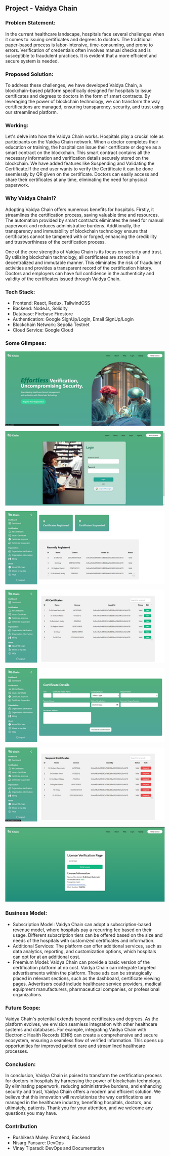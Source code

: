 
## Project - Vaidya Chain

### Problem Statement:

In the current healthcare landscape, hospitals face several challenges when it comes to issuing certificates and degrees to doctors. The traditional paper-based process is labor-intensive, time-consuming, and prone to errors. Verification of credentials often involves manual checks and is susceptible to fraudulent practices. It is evident that a more efficient and secure system is needed.

### Proposed Solution:
To address these challenges, we have developed Vaidya Chain, a blockchain-based platform specifically designed for hospitals to issue certificates and degrees to doctors in the form of smart contracts. By leveraging the power of blockchain technology, we can transform the way certifications are managed, ensuring transparency, security, and trust using our streamlined platform.

### Working: 
Let's delve into how the Vaidya Chain works. Hospitals play a crucial role as participants on the Vaidya Chain network. When a doctor completes their education or training, the hospital can issue their certificate or degree as a smart contract on the blockchain. This smart contract contains all the necessary information and verification details securely stored on the blockchain. We have added features like Suspending and Validating the Certificate.If the end user wants to verify the Certificate it can be done seemlessly by QR given on the certificate. Doctors can easily access and share their certificates at any time, eliminating the need for physical paperwork.

### Why Vaidya Chain!?
Adopting Vaidya Chain offers numerous benefits for hospitals. Firstly, it streamlines the certification process, saving valuable time and resources. The automation provided by smart contracts eliminates the need for manual paperwork and reduces administrative burdens. Additionally, the transparency and immutability of blockchain technology ensure that certificates cannot be tampered with or forged, enhancing the credibility and trustworthiness of the certification process.

One of the core strengths of Vaidya Chain is its focus on security and trust. By utilizing blockchain technology, all certificates are stored in a decentralized and immutable manner. This eliminates the risk of fraudulent activities and provides a transparent record of the certification history. Doctors and employers can have full confidence in the authenticity and validity of the certificates issued through Vaidya Chain.

### Tech Stack:
- Frontend: React, Redux, TailwindCSS
- Backend: NodeJs, Solidity
- Database: Firebase Firestore
- Authentication: Google SignUp/Login, Email SignUp/Login
- Blockchain Network: Sepolia Testnet
- Cloud Service: Google Cloud

### Some Glimpses:

![Screenshot 1](https://raw.githubusercontent.com/protonmailtp/qtempmds/main/1.jpg)

![Screenshot 2](https://raw.githubusercontent.com/protonmailtp/qtempmds/main/2.jpg)

![Screenshot 3](https://raw.githubusercontent.com/protonmailtp/qtempmds/main/3.jpg)

![Screenshot 4](https://raw.githubusercontent.com/protonmailtp/qtempmds/main/4.jpg)

![Screenshot 5](https://raw.githubusercontent.com/protonmailtp/qtempmds/main/5.jpg)

![Screenshot 6](https://raw.githubusercontent.com/protonmailtp/qtempmds/main/6.jpg)

![Screenshot 7](https://raw.githubusercontent.com/protonmailtp/qtempmds/main/7.jpg)


### Business Model:
- Subscription Model: Vaidya Chain can adopt a subscription-based revenue model, where hospitals pay a recurring fee based on their usage. Different subscription tiers can be offered based on the size and needs of the hospitals with customized certificates and information.
- Additional Services: The platform can offer additional services, such as data analytics, reporting, and customization options, which hospitals can opt for at an additional cost.
- Freemium Model: Vaidya Chain can provide a basic version of the certification platform at no cost. Vaidya Chain can integrate targeted advertisements within the platform. These ads can be strategically placed in relevant sections, such as the dashboard, certificate viewing pages. Advertisers could include healthcare service providers, medical equipment manufacturers, pharmaceutical companies, or professional organizations.

### Future Scope:
Vaidya Chain's potential extends beyond certificates and degrees. As the platform evolves, we envision seamless integration with other healthcare systems and databases. For example, integrating Vaidya Chain with Electronic Health Records (EHR) can create a comprehensive and secure ecosystem, ensuring a seamless flow of verified information. This opens up opportunities for improved patient care and streamlined healthcare processes.

### Conclusion:
In conclusion, Vaidya Chain is poised to transform the certification process for doctors in hospitals by harnessing the power of blockchain technology. By eliminating paperwork, reducing administrative burdens, and enhancing security and trust, Vaidya Chain offers a modern and efficient solution. We believe that this innovation will revolutionize the way certifications are managed in the healthcare industry, benefiting hospitals, doctors, and ultimately, patients. Thank you for your attention, and we welcome any questions you may have.

### Contribution
- Rushikesh Muley: Frontend, Backend
- Nisarg Pansare: DevOps
- Vinay Tiparadi: DevOps and Documentation

